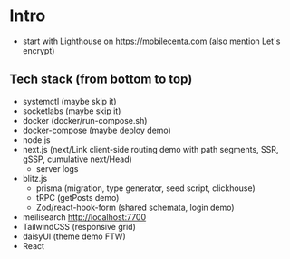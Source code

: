 # Intro

- start with Lighthouse on https://mobilecenta.com (also mention Let's encrypt)

## Tech stack (from bottom to top)

- systemctl (maybe skip it)
- socketlabs (maybe skip it)
- docker (docker/run-compose.sh)
- docker-compose (maybe deploy demo)
- node.js
- next.js (next/Link client-side routing demo with path segments, SSR, gSSP, cumulative next/Head)
  - server logs
- blitz.js
  - prisma (migration, type generator, seed script, clickhouse)
  - tRPC (getPosts demo)
  - Zod/react-hook-form (shared schemata, login demo)
- meilisearch <http://localhost:7700>
- TailwindCSS (responsive grid)
- daisyUI (theme demo FTW)
- React
